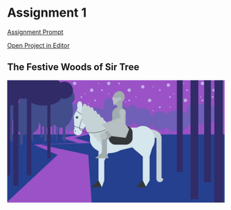 # Assignment 1

[Assignment Prompt](prompt.md)

[Open Project in Editor](http://pucd2035-e-f15.github.io/class_notes/p5_lab.html?https://raw.githubusercontent.com/brinnathomsen/assignment_1/master/sketch.js)

## The Festive Woods of Sir Tree

![Output](brinnathomsen.png)
